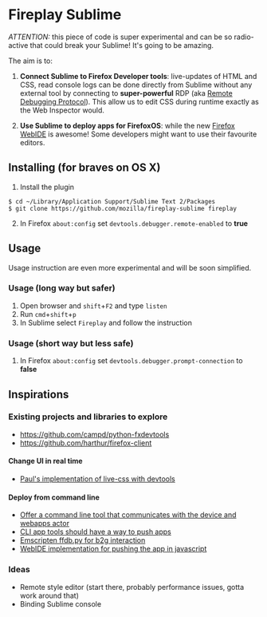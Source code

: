 # Fireplay Sublime
*ATTENTION:* this piece of code is super experimental and can be so radio-active that could break your Sublime! It's going to be amazing.

The aim is to:

1. **Connect Sublime to Firefox Developer tools**: live-updates of HTML and CSS, read console logs can be done directly from Sublime without any external tool by connecting to **super-powerful** RDP (aka [Remote Debugging Protocol](https://wiki.mozilla.org/Remote_Debugging_Protocol)). This allow us to edit CSS during runtime exactly as the Web Inspector would.

2. **Use Sublime to deploy apps for FirefoxOS**: while the new [Firefox WebIDE](https://hacks.mozilla.org/2014/06/webide-lands-in-nightly/) is awesome! Some developers might want to use their favourite editors.

## Installing (for braves on OS X)

1. Install the plugin
```
$ cd ~/Library/Application Support/Sublime Text 2/Packages
$ git clone https://github.com/mozilla/fireplay-sublime fireplay
```
2. In Firefox `about:config` set `devtools.debugger.remote-enabled` to **true**

## Usage

Usage instruction are even more experimental and will be soon simplified.

### Usage (long way but safer)

1. Open browser and `shift`+`F2` and type `listen`
2. Run `cmd`+`shift`+`p`
3. In Sublime select `Fireplay` and follow the instruction

### Usage (short way but less safe)

1. In Firefox `about:config` set `devtools.debugger.prompt-connection` to **false**

## Inspirations
### Existing projects and libraries to explore

* https://github.com/campd/python-fxdevtools
* https://github.com/harthur/firefox-client

#### Change UI in real time
* [Paul's implementation of live-css with devtools](https://github.com/paulrouget/firefox-remote-styleEditors/blob/master/libs/fxui.py)

#### Deploy from command line

* [Offer a command line tool that communicates with the device and webapps actor](https://bugzilla.mozilla.org/show_bug.cgi?id=1023084)
* [CLI app tools should have a way to push apps](https://bugzilla.mozilla.org/show_bug.cgi?id=1035185#c1)
* [Emscripten ffdb.py for b2g interaction](https://github.com/kripken/emscripten/blob/master/tools/ffdb.py)
* [WebIDE implementation for pushing the app in javascript](http://mxr.mozilla.org/mozilla-central/source/toolkit/devtools/apps/app-actor-front.js)

### Ideas

* Remote style editor (start there, probably performance issues, gotta work around that)
* Binding Sublime console
